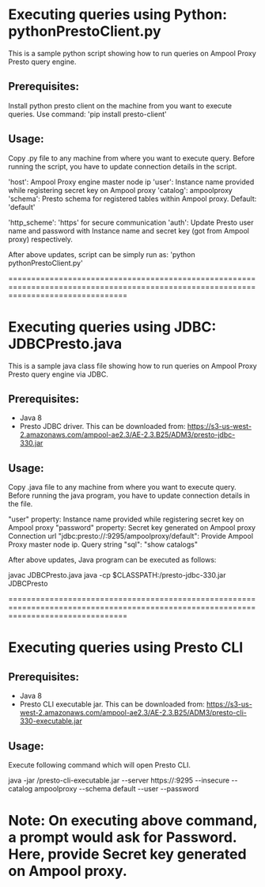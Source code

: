 Executing queries using Python: pythonPrestoClient.py
===============================================

This is a sample python script showing how to run queries on Ampool Proxy Presto query engine.

Prerequisites:
--------------
Install python presto client on the machine from you want to execute queries.
Use command: 'pip install presto-client'

Usage:
------

Copy .py file to any machine from where you want to execute query.
Before running the script, you have to update connection details in the script.

'host': Ampool Proxy engine master node ip
'user': Instance name provided while registering secret key on Ampool proxy
'catalog': ampoolproxy
'schema': Presto schema for registered tables within Ampool proxy. Default: 'default'

'http_scheme': 'https' for secure communication
'auth': Update Presto user name and password with Instance name and secret key (got from Ampool proxy) respectively. 

After above updates, script can be simply run as: 'python pythonPrestoClient.py'

======================================================================================================================================

Executing queries using JDBC: JDBCPresto.java
=============================================

This is a sample java class file showing how to run queries on Ampool Proxy Presto query engine via JDBC.

Prerequisites:
--------------
- Java 8
- Presto JDBC driver. This can be downloaded from: https://s3-us-west-2.amazonaws.com/ampool-ae2.3/AE-2.3.B25/ADM3/presto-jdbc-330.jar

Usage:
------

Copy .java file to any machine from where you want to execute query.
Before running the java program, you have to update connection details in the file.

"user" property: Instance name provided while registering secret key on Ampool proxy
"password" property: Secret key generated on Ampool proxy
Connection url "jdbc:presto://<AE proxy master node>:9295/ampoolproxy/default": Provide Ampool Proxy master node ip.
Query string "sql": "show catalogs"

After above updates, Java program can be executed as follows:

javac JDBCPresto.java
java -cp $CLASSPATH:<Path to downloaded Presto JDBC jar>/presto-jdbc-330.jar JDBCPresto

======================================================================================================================================

Executing queries using Presto CLI
==================================

Prerequisites:
--------------
- Java 8
- Presto CLI executable jar. This can be downloaded from: https://s3-us-west-2.amazonaws.com/ampool-ae2.3/AE-2.3.B25/ADM3/presto-cli-330-executable.jar

Usage:
------

Execute following command which will open Presto CLI.

java -jar <Path to downloaded Presto CLI jar>/presto-cli-executable.jar --server https://<AE proxy master node hostname>:9295 --insecure --catalog ampoolproxy --schema default --user <Instance name provided while registering secret key on Ampool proxy> --password

Note: On executing above command, a prompt would ask for Password. Here, provide Secret key generated on Ampool proxy.
=====================================================================================================================================
